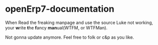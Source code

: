 # openErp7-documentation
When Read the freaking manpage and use the source Luke not working, your **w**rite **t**he **f**ancy **man**ual(WTFM, or WTFMan).

Not gonna update anymore.
Feel free to folk or c&p as you like.

